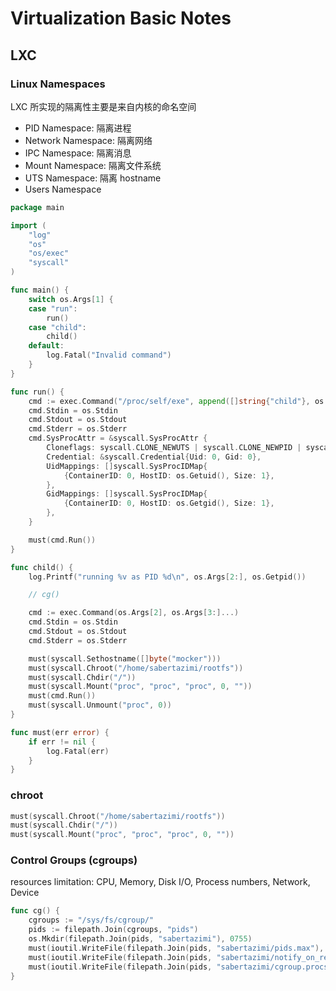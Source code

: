 # Virtualization Basic Notes

## LXC

### Linux Namespaces

LXC 所实现的隔离性主要是来自内核的命名空间

*   PID Namespace: 隔离进程
*   Network Namespace: 隔离网络
*   IPC Namespace: 隔离消息
*   Mount Namespace: 隔离文件系统
*   UTS Namespace: 隔离 hostname
*   Users Namespace

```go
package main

import (
    "log"
    "os"
    "os/exec"
    "syscall"
)

func main() {
    switch os.Args[1] {
    case "run":
        run()
    case "child":
        child()
    default:
        log.Fatal("Invalid command")
    }
}

func run() {
    cmd := exec.Command("/proc/self/exe", append([]string{"child"}, os.Args[2:]...)...)
    cmd.Stdin = os.Stdin
    cmd.Stdout = os.Stdout
    cmd.Stderr = os.Stderr
    cmd.SysProcAttr = &syscall.SysProcAttr {
        Cloneflags: syscall.CLONE_NEWUTS | syscall.CLONE_NEWPID | syscall.CLONE_NEWNS | syscall.CLONE_NEWUSER,
        Credential: &syscall.Credential{Uid: 0, Gid: 0},
        UidMappings: []syscall.SysProcIDMap{
            {ContainerID: 0, HostID: os.Getuid(), Size: 1},
        },
        GidMappings: []syscall.SysProcIDMap{
            {ContainerID: 0, HostID: os.Getgid(), Size: 1},
        },
    }

    must(cmd.Run())
}

func child() {
    log.Printf("running %v as PID %d\n", os.Args[2:], os.Getpid())

    // cg()

    cmd := exec.Command(os.Args[2], os.Args[3:]...)
    cmd.Stdin = os.Stdin
    cmd.Stdout = os.Stdout
    cmd.Stderr = os.Stderr

    must(syscall.Sethostname([]byte("mocker")))
    must(syscall.Chroot("/home/sabertazimi/rootfs"))
    must(syscall.Chdir("/"))
    must(syscall.Mount("proc", "proc", "proc", 0, ""))
    must(cmd.Run())
    must(syscall.Unmount("proc", 0))
}

func must(err error) {
    if err != nil {
        log.Fatal(err)
    }
}
```

### chroot

```go
must(syscall.Chroot("/home/sabertazimi/rootfs"))
must(syscall.Chdir("/"))
must(syscall.Mount("proc", "proc", "proc", 0, ""))
```

### Control Groups (cgroups)

resources limitation: CPU, Memory, Disk I/O, Process numbers, Network, Device

```go
func cg() {
    cgroups := "/sys/fs/cgroup/"
    pids := filepath.Join(cgroups, "pids")
    os.Mkdir(filepath.Join(pids, "sabertazimi"), 0755)
    must(ioutil.WriteFile(filepath.Join(pids, "sabertazimi/pids.max"), []byte("20"), 0700))
    must(ioutil.WriteFile(filepath.Join(pids, "sabertazimi/notify_on_release"), []byte("1"), 0700))
    must(ioutil.WriteFile(filepath.Join(pids, "sabertazimi/cgroup.procs"), []byte(strconv.Itoa(os.Getpid())), 0700))
}
```
